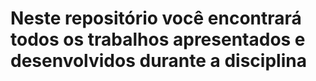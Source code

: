 # Neste repositório você encontrará todos os trabalhos apresentados e desenvolvidos durante a disciplina
